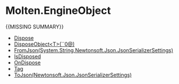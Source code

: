 ﻿  
# Molten.EngineObject
{{MISSING SUMMARY}}
  
*  [Dispose](docs/Molten.Utility/Molten/EngineObject/Dispose.md)  
*  [DisposeObject&lt;T&gt;(``0@)](docs/Molten.Utility/Molten/EngineObject/DisposeObject.md)  
*  [FromJson(System.String,Newtonsoft.Json.JsonSerializerSettings)](docs/Molten.Utility/Molten/EngineObject/FromJson.md)  
*  [IsDisposed](docs/Molten.Utility/Molten/EngineObject/IsDisposed.md)  
*  [OnDispose](docs/Molten.Utility/Molten/EngineObject/OnDispose.md)  
*  [Tag](docs/Molten.Utility/Molten/EngineObject/Tag.md)  
*  [ToJson(Newtonsoft.Json.JsonSerializerSettings)](docs/Molten.Utility/Molten/EngineObject/ToJson.md)
